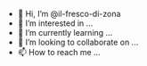 - 👋 Hi, I’m @il-fresco-di-zona
- 👀 I’m interested in ...
- 🌱 I’m currently learning ...
- 💞️ I’m looking to collaborate on ...
- 📫 How to reach me ...

<!---
il-fresco-di-zona/il-fresco-di-zona is a ✨ special ✨ repository because its `README.md` (this file) appears on your GitHub profile.
You can click the Preview link to take a look at your changes.
--->
